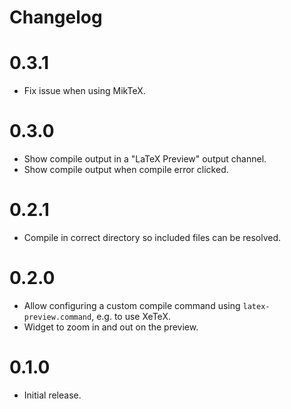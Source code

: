# Changelog

# 0.3.1

* Fix issue when using MikTeX.

# 0.3.0

* Show compile output in a "LaTeX Preview" output channel.
* Show compile output when compile error clicked.

# 0.2.1

* Compile in correct directory so included files can be resolved.

# 0.2.0

* Allow configuring a custom compile command using `latex-preview.command`, e.g. to use XeTeX.
* Widget to zoom in and out on the preview.

# 0.1.0

* Initial release.
